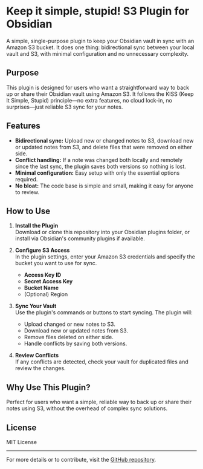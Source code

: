 # Keep it simple, stupid! S3 Plugin for Obsidian

A simple, single-purpose plugin to keep your Obsidian vault in sync with an Amazon S3 bucket. It does one thing: bidirectional sync between your local vault and S3, with minimal configuration and no unnecessary complexity.

## Purpose

This plugin is designed for users who want a straightforward way to back up or share their Obsidian vault using Amazon S3. It follows the KISS (Keep It Simple, Stupid) principle—no extra features, no cloud lock-in, no surprises—just reliable S3 sync for your notes.

## Features

- **Bidirectional sync:** Upload new or changed notes to S3, download new or updated notes from S3, and delete files that were removed on either side.
- **Conflict handling:** If a note was changed both locally and remotely since the last sync, the plugin saves both versions so nothing is lost.
- **Minimal configuration:** Easy setup with only the essential options required.
- **No bloat:** The code base is simple and small, making it easy for anyone to review.

## How to Use

1. **Install the Plugin**  
   Download or clone this repository into your Obsidian plugins folder, or install via Obsidian's community plugins if available.

2. **Configure S3 Access**  
   In the plugin settings, enter your Amazon S3 credentials and specify the bucket you want to use for sync.
   - **Access Key ID**
   - **Secret Access Key**
   - **Bucket Name**
   - (Optional) Region

3. **Sync Your Vault**  
   Use the plugin's commands or buttons to start syncing. The plugin will:
   - Upload changed or new notes to S3.
   - Download new or updated notes from S3.
   - Remove files deleted on either side.
   - Handle conflicts by saving both versions.

4. **Review Conflicts**  
   If any conflicts are detected, check your vault for duplicated files and review the changes.

## Why Use This Plugin?

Perfect for users who want a simple, reliable way to back up or share their notes using S3, without the overhead of complex sync solutions.

## License

MIT License

---

For more details or to contribute, visit the [GitHub repository](https://github.com/dim0x69/obsidian-kisss3).
